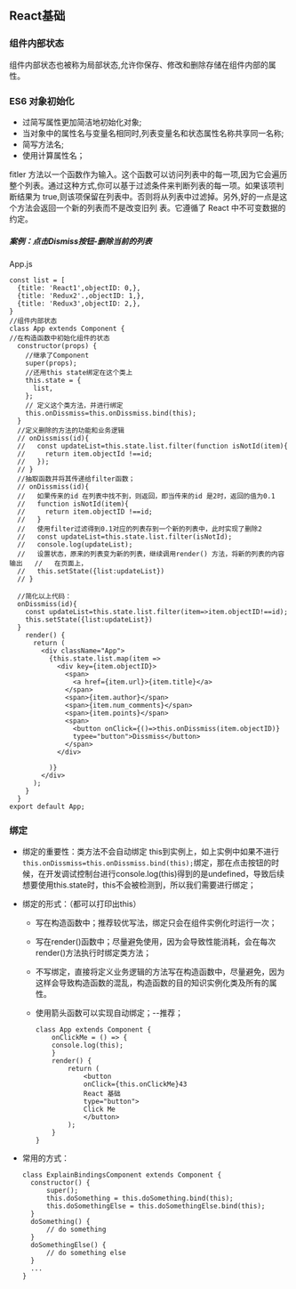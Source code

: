 ## React基础

### 组件内部状态

组件内部状态也被称为局部状态,允许你保存、修改和删除存储在组件内部的属性。

### ES6 对象初始化

* 过简写属性更加简洁地初始化对象;
* 当对象中的属性名与变量名相同时,列表变量名和状态属性名称共享同一名称;
* 简写方法名;
* 使用计算属性名；

fitler 方法以一个函数作为输入。这个函数可以访问列表中的每一项,因为它会遍历整个列表。通过这种方式,你可以基于过滤条件来判断列表的每一项。如果该项判断结果为 true,则该项保留在列表中。否则将从列表中过滤掉。另外,好的一点是这个方法会返回一个新的列表而不是改变旧列
表。它遵循了 React 中不可变数据的约定。

##### 案例：点击Dismiss按钮-删除当前的列表

App.js

```
const list = [
  {title: 'React1',objectID: 0,},
  {title: 'Redux2'.,objectID: 1,},
  {title: 'Redux3',objectID: 2,},
}
//组件内部状态
class App extends Component {
//在构造函数中初始化组件的状态
  constructor(props) {
 	//继承了Component
    super(props);
    //还用this state绑定在这个类上
    this.state = {
      list,
    };
    // 定义这个类方法，并进行绑定
    this.onDissmiss=this.onDissmiss.bind(this);
  }
  //定义删除的方法的功能和业务逻辑
  // onDissmiss(id){
  //   const updateList=this.state.list.filter(function isNotId(item){
  //     return item.objectId !==id;
  //   });
  // }
  //抽取函数并将其传递给filter函数；
  // onDissmiss(id){
  //   如果传来的id 在列表中找不到，则返回，即当传来的id 是2时，返回的值为0.1
  //   function isNotId(item){ 
  //     return item.objectID !==id;
  //   }
  //   使用filter过滤得到0.1对应的列表存到一个新的列表中，此时实现了删除2
  //   const updateList=this.state.list.filter(isNotId);
  //   console.log(updateList);
  //   设置状态，原来的列表变为新的列表，继续调用render() 方法，将新的列表的内容输出   //   在页面上，
  //   this.setState({list:updateList})
  // }

  //简化以上代码：
  onDissmiss(id){
    const updateList=this.state.list.filter(item=>item.objectID!==id);
    this.setState({list:updateList})
  }
    render() {
      return (
        <div className="App">
          {this.state.list.map(item =>
            <div key={item.objectID}>
              <span>
                <a href={item.url}>{item.title}</a>
              </span>
              <span>{item.author}</span>
              <span>{item.num_comments}</span>
              <span>{item.points}</span>
              <span>
                <button onClick={()=>this.onDissmiss(item.objectID)}
                typee="button">Dissmiss</button>
              </span>
            </div>
          
          )}
        </div>
      );
    }
  } 
export default App;
```

### 绑定

* 绑定的重要性：类方法不会自动绑定 this到实例上，如上实例中如果不进行`this.onDissmiss=this.onDissmiss.bind(this);`绑定，那在点击按钮的时候，在开发调试控制台进行console.log(this)得到的是undefined，导致后续想要使用this.state时，this不会被检测到，所以我们需要进行绑定；

* 绑定的形式：（都可以打印出this）

  * 写在构造函数中；推荐较优写法，绑定只会在组件实例化时运行一次；

  * 写在render()函数中；尽量避免使用，因为会导致性能消耗，会在每次render()方法执行时绑定类方法；

  * 不写绑定，直接将定义业务逻辑的方法写在构造函数中，尽量避免，因为这样会导致构造函数的混乱，构造函数的目的知识实例化类及所有的属性。

  * 使用箭头函数可以实现自动绑定；--推荐；

    ```
    class App extends Component { 
    	onClickMe = () => {
    	console.log(this);
    	}
        render() {
            return (
                <button
                onClick={this.onClickMe}43
                React 基础
                type="button">
                Click Me
                </button>
            );
        }
    }
    ```
  
* 常用的方式：

  ```
  class ExplainBindingsComponent extends Component {
  	constructor() {
  		super();
  		this.doSomething = this.doSomething.bind(this);
  		this.doSomethingElse = this.doSomethingElse.bind(this);
  	}
  	doSomething() {
  		// do something
  	}
  	doSomethingElse() {
  		// do something else
  	}
  	...
  }	
  ```

  


